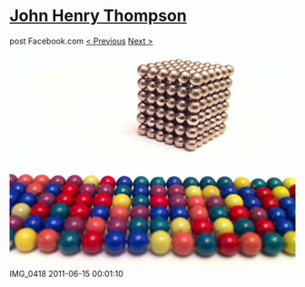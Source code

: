 # [John Henry Thompson](../README.md)
post Facebook.com
[< Previous](2011-06-15-1.md) [Next >](2011-06-15-3.md)

[![](../media/2011-06-15/Magnetic-Balls-IMG_0418.jpg)](../README.md)
IMG_0418
2011-06-15 00:01:10